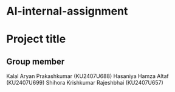 # AI-internal-assignment
# Project title
## Group member 
Kalal Aryan Prakashkumar (KU2407U688)
Hasaniya Hamza Altaf (KU2407U699)
Shihora Krishkumar Rajeshbhai (KU2407U657)

